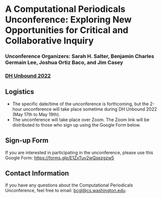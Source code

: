 # A Computational Periodicals Unconference: Exploring New Opportunities for Critical and Collaborative Inquiry

### Unconference Organizers: Sarah H. Salter, Benjamin Charles Germain Lee, Joshua Ortiz Baco, and Jim Casey 
### [DH Unbound 2022](https://dhunbound2022.ach.org/)

## Logistics
- The specific date/time of the unconference is forthcoming, but the 2-hour unconference will take place sometime during DH Unbound 2022 (May 17th to May 19th).
- The unconference will take place over Zoom. The Zoom link will be distributed to those who sign up using the Google Form below.

## Sign-up Form
If you are interested in participating in the unconference, please use this Google Form: https://forms.gle/E1ZxTuv2wQsezgzw5

## Contact Information
If you have any questions about the Computational Periodicals Unconference, feel free to email: [bcgl@cs.washington.edu](mailto:bcgl@cs.washington.edu).
